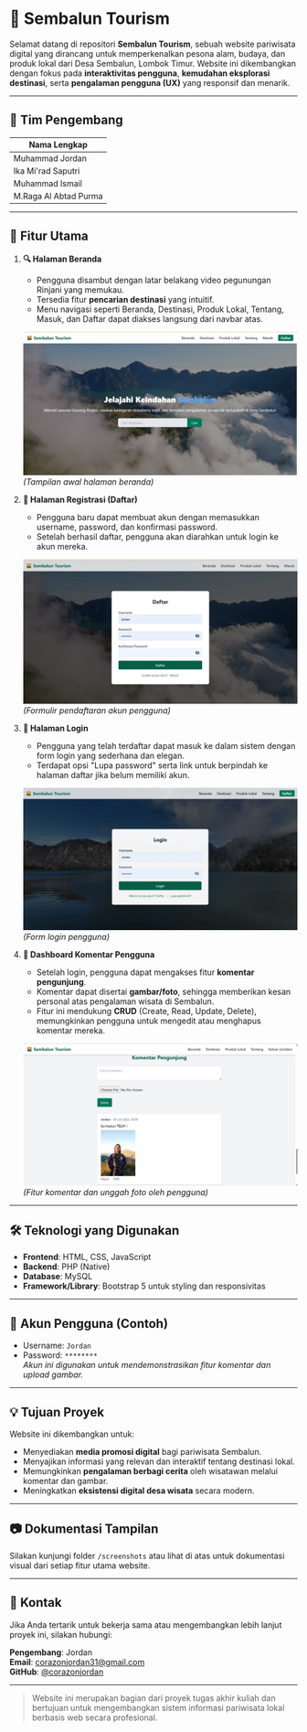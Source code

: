 # 🌄 Sembalun Tourism

Selamat datang di repositori **Sembalun Tourism**, sebuah website pariwisata digital yang dirancang untuk memperkenalkan pesona alam, budaya, dan produk lokal dari Desa Sembalun, Lombok Timur. Website ini dikembangkan dengan fokus pada **interaktivitas pengguna**, **kemudahan eksplorasi destinasi**, serta **pengalaman pengguna (UX)** yang responsif dan menarik.

---
## 👥 Tim Pengembang

| Nama Lengkap             |
|--------------------------|
| Muhammad Jordan          |
| Ika Mi'rad Saputri       |
| Muhammad Ismail          |
| M.Raga Al Abtad Purma    | 

---
## 📌 Fitur Utama

1. **🔍 Halaman Beranda**
   - Pengguna disambut dengan latar belakang video pegunungan Rinjani yang memukau.
   - Tersedia fitur **pencarian destinasi** yang intuitif.
   - Menu navigasi seperti Beranda, Destinasi, Produk Lokal, Tentang, Masuk, dan Daftar dapat diakses langsung dari navbar atas.

   ![Beranda](https://github.com/corazonjordan/Sembalun-Tourism/blob/main/Screenshoot/WhatsApp%20Image%202025-07-04%20at%2015.52.20_7a0b2f7f.jpg)  
   *(Tampilan awal halaman beranda)*

2. **📝 Halaman Registrasi (Daftar)**
   - Pengguna baru dapat membuat akun dengan memasukkan username, password, dan konfirmasi password.
   - Setelah berhasil daftar, pengguna akan diarahkan untuk login ke akun mereka.

   ![Daftar](https://github.com/corazonjordan/Sembalun-Tourism/blob/main/Screenshoot/WhatsApp%20Image%202025-07-04%20at%2016.11.11_b50a1ac2.jpg)  
   *(Formulir pendaftaran akun pengguna)*

3. **🔐 Halaman Login**
   - Pengguna yang telah terdaftar dapat masuk ke dalam sistem dengan form login yang sederhana dan elegan.
   - Terdapat opsi "Lupa password" serta link untuk berpindah ke halaman daftar jika belum memiliki akun.

   ![Login](https://github.com/corazonjordan/Sembalun-Tourism/blob/main/Screenshoot/WhatsApp%20Image%202025-07-04%20at%2016.11.24_9bf2fd9f.jpg)  
   *(Form login pengguna)*

4. **💬 Dashboard Komentar Pengguna**
   - Setelah login, pengguna dapat mengakses fitur **komentar pengunjung**.
   - Komentar dapat disertai **gambar/foto**, sehingga memberikan kesan personal atas pengalaman wisata di Sembalun.
   - Fitur ini mendukung **CRUD** (Create, Read, Update, Delete), memungkinkan pengguna untuk mengedit atau menghapus komentar mereka.

   ![Komentar](https://github.com/corazonjordan/Sembalun-Tourism/blob/main/Screenshoot/WhatsApp%20Image%202025-07-04%20at%2016.11.05_94cb12b9.jpg)  
   *(Fitur komentar dan unggah foto oleh pengguna)*

---

## 🛠️ Teknologi yang Digunakan

- **Frontend**: HTML, CSS, JavaScript
- **Backend**: PHP (Native)
- **Database**: MySQL
- **Framework/Library**: Bootstrap 5 untuk styling dan responsivitas

---

## 👤 Akun Pengguna (Contoh)

- Username: `Jordan`  
- Password: `********`  
*Akun ini digunakan untuk mendemonstrasikan fitur komentar dan upload gambar.*

---

## 💡 Tujuan Proyek

Website ini dikembangkan untuk:
- Menyediakan **media promosi digital** bagi pariwisata Sembalun.
- Menyajikan informasi yang relevan dan interaktif tentang destinasi lokal.
- Memungkinkan **pengalaman berbagi cerita** oleh wisatawan melalui komentar dan gambar.
- Meningkatkan **eksistensi digital desa wisata** secara modern.

---

## 📷 Dokumentasi Tampilan

Silakan kunjungi folder `/screenshots` atau lihat di atas untuk dokumentasi visual dari setiap fitur utama website.

---

## 📩 Kontak

Jika Anda tertarik untuk bekerja sama atau mengembangkan lebih lanjut proyek ini, silakan hubungi:

**Pengembang**: Jordan  
**Email**: corazonjordan31@gmail.com  
**GitHub**: [@corazonjordan](https://github.com/corazonjordan)

---

> Website ini merupakan bagian dari proyek tugas akhir kuliah dan bertujuan untuk mengembangkan sistem informasi pariwisata lokal berbasis web secara profesional.
